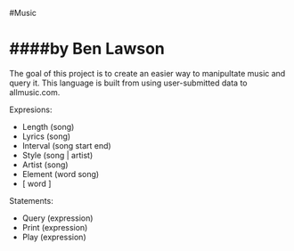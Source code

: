 #Music

####by Ben Lawson
==================

The goal of this project is to create an easier way to manipultate music and query it. This language is built from using user-submitted data to allmusic.com. 
 
Expresions:
+ Length (song)
+ Lyrics (song)
+ Interval (song start end)
+ Style (song | artist) 
+ Artist (song) 
+ Element (word song) 
+ [ word ]

Statements:
+ Query (expression)
+ Print (expression)
+ Play  (expression)


